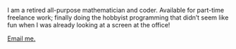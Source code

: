 I am a retired all-purpose mathematician and coder. Available for part-time 
freelance work; finally doing the hobbyist programming that didn’t seem like fun when I was already
looking at a screen at the office!

[Email me.](DrLaz@me.com)
